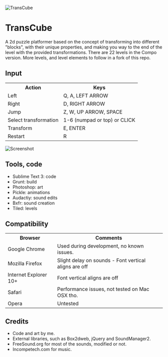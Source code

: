 ![TransCube](http://jeroenverfallie.github.io/ggo13-transcube/media/img/gh_logo.png)

# TransCube

A 2d puzzle platformer based on the concept of transforming into different "blocks", with their unique properties, and making you way to the end of the level with the provided transformations.
There are 22 levels in the Compo version. More levels, and level elements to follow in a fork of this repo.

## Input

<table>
  <tr>
    <th>Action</th><th>Keys</th>
  </tr>
  <tr>
    <td>Left</td><td>Q, A, LEFT ARROW</td>
  </tr>
  <tr>
    <td>Right</td><td>D, RIGHT ARROW</td>
  </tr>
  <tr>
    <td>Jump</td><td>Z, W, UP ARROW, SPACE</td>
  </tr>
  <tr>
    <td>Select transformation</td><td>1-6 (numpad or top) or CLICK</td>
  </tr>
  <tr>
    <td>Transform</td><td>E, ENTER</td>
  </tr>
  <tr>
    <td>Restart</td><td>R</td>
  </tr>
</table>

![Screenshot](http://jeroenverfallie.github.io/ggo13-transcube/media/img/gh_screen.png)

## Tools, code

* Sublime Text 3: code
* Grunt: build
* Photoshop: art
* Pickle: animations
* Audactiy: sound edits
* Bxfr: sound creation
* Tiled: levels

## Compatibility

<table>
  <tr>
    <th>Browser</th><th>Comments</th>
  </tr>
  <tr>
    <td>Google Chrome</td><td>Used during development, no known issues.</td>
  </tr>
  <tr>
    <td>Mozilla Firefox</td><td>Slight delay on sounds - Font vertical aligns are off</td>
  </tr>
  <tr>
    <td>Internet Explorer 10+</td><td>Font vertical aligns are off</td>
  </tr>
  <tr>
    <td>Safari</td><td>Performance issues, not tested on Mac OSX tho.</td>
  </tr>
  <tr>
    <td>Opera</td><td>Untested</td>
  </tr>
</table>


## Credits

* Code and art by me.
* External libraries, such as Box2dweb, jQuery and SoundManager2.
* FreeSound.org for most of the sounds, modified or not.
* Incompetech.com for music.
